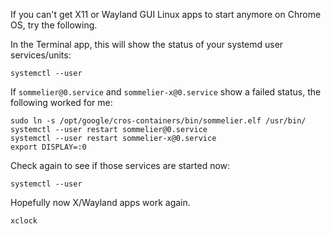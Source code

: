 If you can't get X11 or Wayland GUI Linux apps to start anymore on Chrome OS, try the following.

In the Terminal app, this will show the status of your systemd user services/units:
```
systemctl --user
```

If `sommelier@0.service` and `sommelier-x@0.service` show a failed status, the following worked for me:
```
sudo ln -s /opt/google/cros-containers/bin/sommelier.elf /usr/bin/
systemctl --user restart sommelier@0.service
systemctl --user restart sommelier-x@0.service
export DISPLAY=:0
```

Check again to see if those services are started now:
```
systemctl --user
```

Hopefully now X/Wayland apps work again.
```
xclock
```
